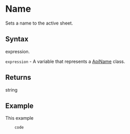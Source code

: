 # Name

Sets a name to the active sheet.

## Syntax

expression.

`expression` - A variable that represents a [ApiName](../ApiName.md) class.

## Returns

string

## Example

This example

```javascript
	code
```